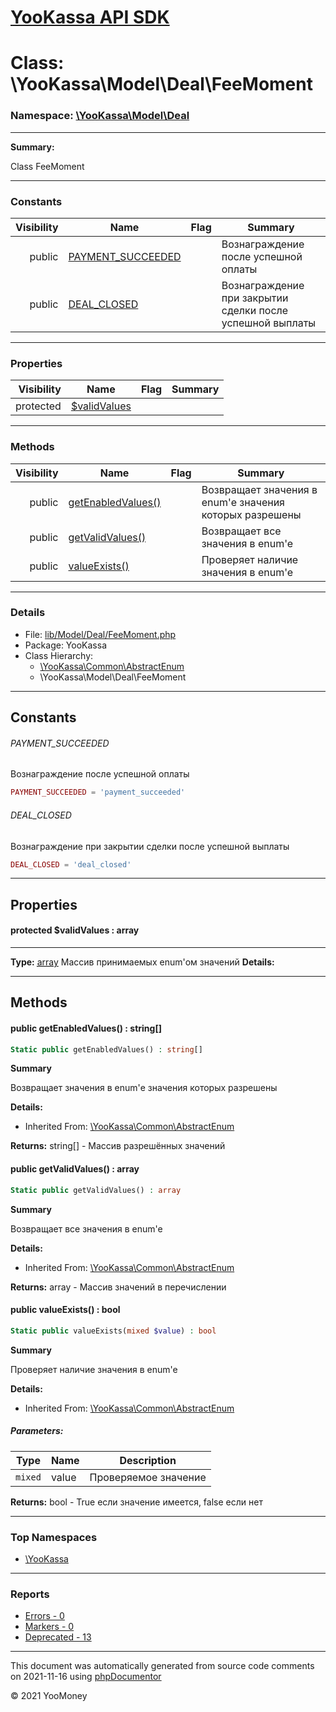 # [YooKassa API SDK](../home.md)

# Class: \YooKassa\Model\Deal\FeeMoment
### Namespace: [\YooKassa\Model\Deal](../namespaces/yookassa-model-deal.md)
---
**Summary:**

Class FeeMoment


---
### Constants
| Visibility | Name | Flag | Summary |
| ----------:| ---- | ---- | ------- |
| public | [PAYMENT_SUCCEEDED](../classes/YooKassa-Model-Deal-FeeMoment.md#constant_PAYMENT_SUCCEEDED) |  | Вознаграждение после успешной оплаты |
| public | [DEAL_CLOSED](../classes/YooKassa-Model-Deal-FeeMoment.md#constant_DEAL_CLOSED) |  | Вознаграждение при закрытии сделки после успешной выплаты |

---
### Properties
| Visibility | Name | Flag | Summary |
| ----------:| ---- | ---- | ------- |
| protected | [$validValues](../classes/YooKassa-Model-Deal-FeeMoment.md#property_validValues) |  |  |

---
### Methods
| Visibility | Name | Flag | Summary |
| ----------:| ---- | ---- | ------- |
| public | [getEnabledValues()](../classes/YooKassa-Common-AbstractEnum.md#method_getEnabledValues) |  | Возвращает значения в enum'е значения которых разрешены |
| public | [getValidValues()](../classes/YooKassa-Common-AbstractEnum.md#method_getValidValues) |  | Возвращает все значения в enum'e |
| public | [valueExists()](../classes/YooKassa-Common-AbstractEnum.md#method_valueExists) |  | Проверяет наличие значения в enum'e |

---
### Details
* File: [lib/Model/Deal/FeeMoment.php](../../lib/Model/Deal/FeeMoment.php)
* Package: YooKassa
* Class Hierarchy: 
  * [\YooKassa\Common\AbstractEnum](../classes/YooKassa-Common-AbstractEnum.md)
  * \YooKassa\Model\Deal\FeeMoment

---
## Constants
<a name="constant_PAYMENT_SUCCEEDED" class="anchor"></a>
###### PAYMENT_SUCCEEDED
Вознаграждение после успешной оплаты

```php
PAYMENT_SUCCEEDED = 'payment_succeeded'
```


<a name="constant_DEAL_CLOSED" class="anchor"></a>
###### DEAL_CLOSED
Вознаграждение при закрытии сделки после успешной выплаты

```php
DEAL_CLOSED = 'deal_closed'
```



---
## Properties
<a name="property_validValues"></a>
#### protected $validValues : array
---
**Type:** <a href="../array"><abbr title="array">array</abbr></a>
Массив принимаемых enum&#039;ом значений
**Details:**



---
## Methods
<a name="method_getEnabledValues" class="anchor"></a>
#### public getEnabledValues() : string[]

```php
Static public getEnabledValues() : string[]
```

**Summary**

Возвращает значения в enum'е значения которых разрешены

**Details:**
* Inherited From: [\YooKassa\Common\AbstractEnum](../classes/YooKassa-Common-AbstractEnum.md)

**Returns:** string[] - Массив разрешённых значений


<a name="method_getValidValues" class="anchor"></a>
#### public getValidValues() : array

```php
Static public getValidValues() : array
```

**Summary**

Возвращает все значения в enum'e

**Details:**
* Inherited From: [\YooKassa\Common\AbstractEnum](../classes/YooKassa-Common-AbstractEnum.md)

**Returns:** array - Массив значений в перечислении


<a name="method_valueExists" class="anchor"></a>
#### public valueExists() : bool

```php
Static public valueExists(mixed $value) : bool
```

**Summary**

Проверяет наличие значения в enum'e

**Details:**
* Inherited From: [\YooKassa\Common\AbstractEnum](../classes/YooKassa-Common-AbstractEnum.md)

##### Parameters:
| Type | Name | Description |
| ---- | ---- | ----------- |
| <code lang="php">mixed</code> | value  | Проверяемое значение |

**Returns:** bool - True если значение имеется, false если нет



---

### Top Namespaces

* [\YooKassa](../namespaces/yookassa.md)

---

### Reports
* [Errors - 0](../reports/errors.md)
* [Markers - 0](../reports/markers.md)
* [Deprecated - 13](../reports/deprecated.md)

---

This document was automatically generated from source code comments on 2021-11-16 using [phpDocumentor](http://www.phpdoc.org/)

&copy; 2021 YooMoney